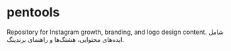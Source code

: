 # pentools
Repository for Instagram growth, branding, and logo design content. شامل ایده‌های محتوایی، هشتگ‌ها و راهنمای برندینگ.
